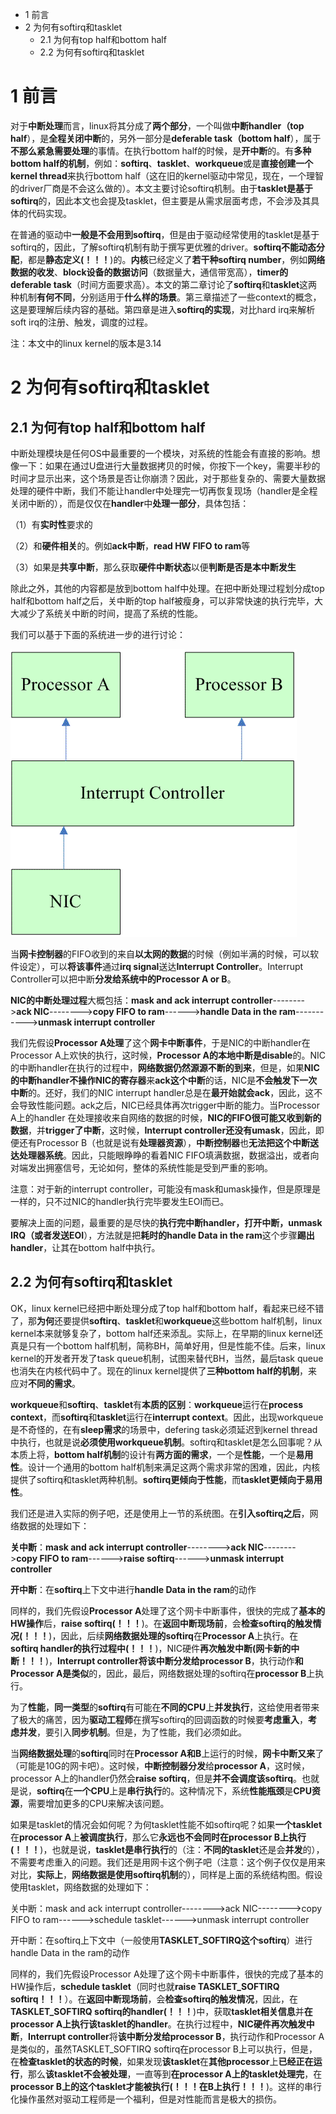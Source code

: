 - 1 前言
- 2 为何有softirq和tasklet
    - 2.1 为何有top half和bottom half
    - 2.2 为何有softirq和tasklet

# 1 前言

对于**中断处理**而言，linux将其分成了**两个部分**，一个叫做**中断handler（top half**），是**全程关闭中断**的，另外一部分是**deferable task（bottom half**），属于**不那么紧急需要处理**的事情。在执行bottom half的时候，是**开中断**的。有**多种bottom half的机制**，例如：**softirq**、**tasklet**、**workqueue**或是**直接创建一个kernel thread**来执行bottom half（这在旧的kernel驱动中常见，现在，一个理智的driver厂商是不会这么做的）。本文主要讨论softirq机制。由于**tasklet是基于softirq**的，因此本文也会提及tasklet，但主要是从需求层面考虑，不会涉及其具体的代码实现。

在普通的驱动中**一般是不会用到softirq**，但是由于驱动经常使用的tasklet是基于softirq的，因此，了解softirq机制有助于撰写更优雅的driver。**softirq不能动态分配**，都是**静态定义(！！！**)的。**内核**已经定义了**若干种softirq number**，例如**网络数据的收发**、**block设备的数据访问**（数据量大，通信带宽高），**timer的deferable task**（时间方面要求高）。本文的第二章讨论了**softirq**和**tasklet**这两种机制**有何不同**，分别适用于**什么样的场景**。第三章描述了一些context的概念，这是要理解后续内容的基础。第四章是进入**softirq的实现**，对比hard irq来解析soft irq的注册、触发，调度的过程。

注：本文中的linux kernel的版本是3.14

# 2 为何有softirq和tasklet

## 2.1 为何有top half和bottom half

中断处理模块是任何OS中最重要的一个模块，对系统的性能会有直接的影响。想像一下：如果在通过U盘进行大量数据拷贝的时候，你按下一个key，需要半秒的时间才显示出来，这个场景是否让你崩溃？因此，对于那些复杂的、需要大量数据处理的硬件中断，我们不能让handler中处理完一切再恢复现场（handler是全程关闭中断的），而是仅仅在**handler**中**处理一部分**，具体包括：

（1）有**实时性**要求的

（2）和**硬件相关**的。例如**ack中断**，**read HW FIFO to ram**等

（3）如果是**共享中断**，那么获取**硬件中断状态**以便**判断是否是本中断发生**

除此之外，其他的内容都是放到bottom half中处理。在把中断处理过程划分成top half和bottom half之后，关中断的top half被瘦身，可以非常快速的执行完毕，大大减少了系统关中断的时间，提高了系统的性能。

我们可以基于下面的系统进一步的进行讨论：

![config](./images/10.gif)

当**网卡控制器**的FIFO收到的来自**以太网的数据**的时候（例如半满的时候，可以软件设定），可以**将该事件**通过**irq signal**送达**Interrupt Controller**。Interrupt Controller可以把中断**分发给系统中的Processor A or B**。

**NIC的中断处理过程**大概包括：**mask and ack interrupt controller**-------->**ack NIC**-------->**copy FIFO to ram**------>**handle Data in the ram**----------->**unmask interrupt controller**

我们先假设**Processor A处理**了这个**网卡中断事件**，于是NIC的中断handler在Processor A上欢快的执行，这时候，**Processor A的本地中断是disable**的。NIC的中断handler在执行的过程中，**网络数据仍然源源不断的到来**，但是，如果**NIC的中断handler不操作NIC的寄存器**来**ack这个中断**的话，NIC是**不会触发下一次中断**的。还好，我们的NIC interrupt handler总是在**最开始就会ack**，因此，这不会导致性能问题。ack之后，NIC已经具体再次trigger中断的能力。当Processor A上的handler 在处理接收来自网络的数据的时候，**NIC的FIFO很可能又收到新的数据**，并**trigger了中断**，这时候，**Interrupt controller还没有umask**，因此，即便还有Processor B（也就是说有**处理器资源**），**中断控制器**也**无法把这个中断送达处理器系统**。因此，只能眼睁睁的看着NIC FIFO填满数据，数据溢出，或者向对端发出拥塞信号，无论如何，整体的系统性能是受到严重的影响。

注意：对于新的interrupt controller，可能没有mask和umask操作，但是原理是一样的，只不过NIC的handler执行完毕要发生EOI而已。

要解决上面的问题，最重要的是尽快的**执行完中断handler，打开中断，unmask IRQ（或者发送EOI**），方法就是把**耗时的handle Data in the ram**这个步骤**踢出handler**，让其在bottom half中执行。

## 2.2 为何有softirq和tasklet

OK，linux kernel已经把中断处理分成了top half和bottom half，看起来已经不错了，那**为何**还要提供**softirq**、**tasklet**和**workqueue**这些bottom half机制，linux kernel本来就够复杂了，bottom half还来添乱。实际上，在早期的linux kernel还真是只有一个bottom half机制，简称BH，简单好用，但是性能不佳。后来，linux kernel的开发者开发了task queue机制，试图来替代BH，当然，最后task queue也消失在内核代码中了。现在的linux kernel提供了**三种bottom half的机制**，来应对**不同的需求**。

**workqueue**和**softirq**、**tasklet**有**本质的区别**：**workqueue**运行在**process context**，而**softirq**和**tasklet**运行在**interrupt context**。因此，出现workqueue是不奇怪的，在有**sleep需求**的场景中，defering task必须延迟到kernel thread中执行，也就是说**必须使用workqueue机制**。softirq和tasklet是怎么回事呢？从本质上将，**bottom half机制**的设计有**两方面的需求**，一个是**性能**，一个是**易用性**。设计一个通用的bottom half机制来满足这两个需求非常的困难，因此，内核提供了softirq和tasklet两种机制。**softirq更倾向于性能**，而**tasklet更倾向于易用性**。

我们还是进入实际的例子吧，还是使用上一节的系统图。在**引入softirq之后**，网络数据的处理如下：

**关中断**：**mask and ack interrupt controller**-------->**ack NIC**-------->**copy FIFO to ram**------>**raise softirq**------>**unmask interrupt controller**

**开中断**：在**softirq**上下文中进行**handle Data in the ram**的动作

同样的，我们先假设**Processor A**处理了这个网卡中断事件，很快的完成了**基本的HW操作**后，**raise softirq(！！！**)。在**返回中断现场前**，会**检查softirq的触发情况(！！！**)，因此，后续**网络数据处理的softirq**在**Processor A**上执行。在**softirq handler的执行过程中(！！！**)，NIC硬件**再次触发中断(网卡新的中断！！！**)，**Interrupt controller将该中断分发给processor B**，执行动作**和Processor A是类似**的，因此，最后，网络数据处理的softirq在**processor B**上执行。

为了**性能**，**同一类型**的**softirq**有可能在**不同的CPU**上**并发执行**，这给使用者带来了极大的痛苦，因为**驱动工程师**在撰写softirq的回调函数的时候要**考虑重入**，**考虑并发**，要引入**同步机制**。但是，为了性能，我们必须如此。

当**网络数据处理**的**softirq**同时在**Processor A和B**上运行的时候，**网卡中断又来**了（可能是10G的网卡吧）。这时候，**中断控制器分发**给**processor A**，这时候，processor A上的handler仍然会**raise softirq**，但是**并不会调度该softirq**。也就是说，**softirq**在**一个CPU**上是**串行执行**的。这种情况下，系统**性能瓶颈**是**CPU资源**，需要增加更多的CPU来解决该问题。

如果是tasklet的情况会如何呢？为何tasklet性能不如softirq呢？如果**一个tasklet**在**processor A**上**被调度执行**，那么它**永远也不会同时在processor B上执行(！！！**)，也就是说，**tasklet是串行执行**的（注：**不同的tasklet**还是会**并发**的），不需要考虑重入的问题。我们还是用网卡这个例子吧（注意：这个例子仅仅是用来对比，**实际上**，**网络数据是使用softirq机制**的），同样是上面的系统结构图。假设使用tasklet，网络数据的处理如下：

关中断：mask and ack interrupt controller-------->ack NIC-------->copy FIFO to ram------>schedule tasklet------>unmask interrupt controller

开中断：在softirq上下文中（一般使用**TASKLET\_SOFTIRQ这个softirq**）进行handle Data in the ram的动作

同样的，我们先假设Processor A处理了这个网卡中断事件，很快的完成了基本的HW操作后，**schedule tasklet**（同时也就**raise TASKLET\_SOFTIRQ softirq！！！**）。在**返回中断现场前**，会**检查softirq的触发情况**，因此，在**TASKLET\_SOFTIRQ softirq的handler(！！！**)中，获取**tasklet相关信息**并**在processor A上执行该tasklet的handler**。在执行过程中，**NIC硬件再次触发中断**，**Interrupt controller**将**该中断分发给processor B**，执行动作和Processor A是类似的，虽然TASKLET\_SOFTIRQ softirq在processor B上可以执行，但是，在**检查tasklet的状态的时候**，如果发现**该tasklet**在**其他processor**上**已经正在运行**，那么**该tasklet不会被处理**，一直等到**在processor A上的tasklet处理完**，在**processor B上的这个tasklet才能被执行(！！！在B上执行！！！**)。这样的串行化操作虽然对驱动工程师是一个福利，但是对性能而言是极大的损伤。